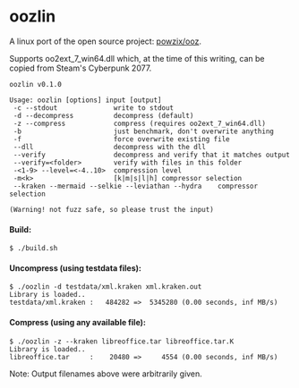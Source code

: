 # oozlin
A linux port of the open source project: [powzix/ooz](https://github.com/powzix/ooz).

Supports oo2ext_7_win64.dll which, at the time of this writing, can be copied from Steam's Cyberpunk 2077.

```$ ./oozlin -h
oozlin v0.1.0

Usage: oozlin [options] input [output]
 -c --stdout              write to stdout
 -d --decompress          decompress (default)
 -z --compress            compress (requires oo2ext_7_win64.dll)
 -b                       just benchmark, don't overwrite anything
 -f                       force overwrite existing file
 --dll                    decompress with the dll
 --verify                 decompress and verify that it matches output
 --verify=<folder>        verify with files in this folder
 -<1-9> --level=<-4..10>  compression level
 -m<k>                    [k|m|s|l|h] compressor selection
 --kraken --mermaid --selkie --leviathan --hydra    compressor selection

(Warning! not fuzz safe, so please trust the input)
```

#### Build:

```
$ ./build.sh
```

#### Uncompress (using testdata files):
```
$ ./oozlin -d testdata/xml.kraken xml.kraken.out
Library is loaded..
testdata/xml.kraken :   484282 =>  5345280 (0.00 seconds, inf MB/s) 
```

#### Compress (using any available file):
```
$ ./oozlin -z --kraken libreoffice.tar libreoffice.tar.K
Library is loaded..
libreoffice.tar     :    20480 =>     4554 (0.00 seconds, inf MB/s)
```

Note: Output filenames above were arbitrarily given. 


